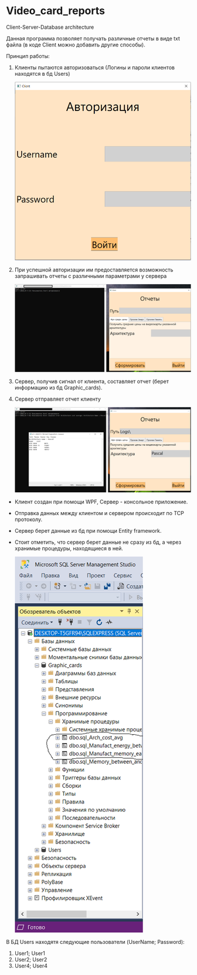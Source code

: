 # Video_card_reports
Client-Server-Database architecture

Данная программа позволяет получать различные отчеты в виде txt файла (в коде Client можно добавить другие способы).

Принцип работы:
1.  Клиенты пытаются авторизоваться (Логины и пароли клиентов находятся в бд Users)

    ![Image alt](https://github.com/Zhenya331/Video_card_reports/raw/master/Images/Autorisation.png)

2.  При успешной авторизации им предоставляется возможность запрашивать отчеты с различными параметрами у сервера

    ![Image alt](https://github.com/Zhenya331/Video_card_reports/raw/master/Images/Queries.png)

3.  Сервер, получив сигнал от клиента, составляет отчет (берет информацию из бд Graphic_cards).

4.  Сервер отправляет отчет клиенту

    ![Image alt](https://github.com/Zhenya331/Video_card_reports/raw/master/Images/Get_Result.png)

- Клиент создан при помощи WPF, Сервер - консольное приложение.
- Отправка данных между клиентом и сервером происходит по TCP протоколу.
- Сервер берет данные из бд при помощи Entity framework.
- Стоит отметить, что сервер берет данные не сразу из бд, а через хранимые процедуры, находящиеся в ней.

  ![Image alt](https://github.com/Zhenya331/Video_card_reports/raw/master/Images/Proc.png)

В БД Users находятя следующие пользователи (UserName; Password):
1.  User1; User1
2.  User2; User2
3.  User4; User4
